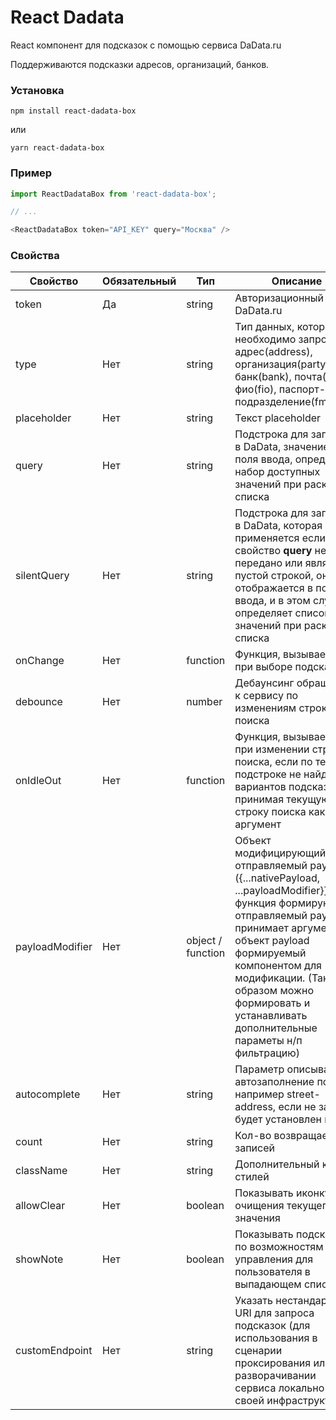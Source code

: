 # React Dadata
React компонент для подсказок с помощью сервиса DaData.ru

Поддерживаются подсказки адресов, организаций, банков.

### Установка
```
npm install react-dadata-box
```
или
```
yarn react-dadata-box
```

### Пример
```javascript
import ReactDadataBox from 'react-dadata-box';

// ...

<ReactDadataBox token="API_KEY" query="Москва" />
```

### Свойства

| Свойство  | Обязательный | Тип | Описание | По умолчанию |
| ------------- | ------------- | ------------- | ------------- | ------------- |
| token | Да | string | Авторизационный токен DaData.ru | |
| type | Нет | string | Тип данных, которые необходимо запросить: адрес(address), организация(party) или банк(bank), почта(email), фио(fio), паспорт-подразделение(fms_unit) | "address" |
| placeholder | Нет | string | Текст placeholder | |
| query | Нет | string | Подстрока для запроса в DaData, значение для поля ввода, определяет набор доступных значений при раскрытии списка | |
| silentQuery | Нет | string | Подстрока для запроса в DaData, которая применяется если свойство **query** не передано или является пустой строкой, оно не отображается в поле ввода, и в этом случае определяет список значений при раскрытии списка | |
| onChange | Нет | function | Функция, вызываемая при выборе подсказки | |
| debounce | Нет | number | Дебаунсинг обращения к сервису по изменениям строки поиска | 350 мс|
| onIdleOut | Нет | function | Функция, вызываемая при изменении строки поиска, если по текущей подстроке не найдено вариантов подсказки, принимая текущую строку поиска как аргумент | |
| payloadModifier | Нет | object / function | Объект модифицирующий отправляемый payload ({...nativePayload, ...payloadModifier}}), или функция формирующая отправляемый payload, принимает аргументом объект payload формируемый компонентом для модификации. (Таким образом можно формировать и устанавливать дополнительные параметы н/п фильтрацию) | |
| autocomplete | Нет | string | Параметр описывающий автозаполнение поля, например street-address, если не задан, будет установлен как off | "off" |
| count | Нет | string | Кол-во возвращаемых записей | 10 |
| className | Нет | string | Дополнительный класс стилей | |
| allowClear | Нет | boolean | Показывать иконку для очищения текущего значения | false |
| showNote | Нет | boolean | Показывать подсказку по возможностям управления для пользователя в выпадающем списке | true |
| customEndpoint | Нет | string | Указать нестандартный URI для запроса подсказок (для использования в сценарии проксирования или при разворачивании сервиса локально в своей инфраструктуре) | https://suggestions.dadata.ru |

